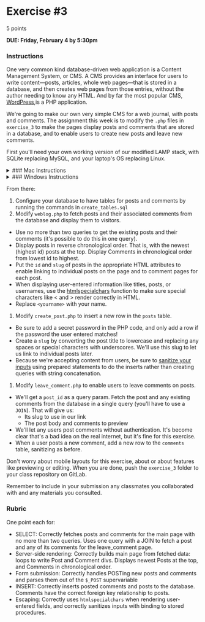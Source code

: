 # Exercise #3

5 points

**DUE: Friday, February 4 by 5:30pm**

### Instructions

One very common kind database-driven web application is a Content Management
System, or CMS. A CMS provides an interface for users to write content—posts,
articles, whole web pages—that is stored in a database, and then creates web
pages from those entries, without the author needing to know any HTML. And by
far the most popular CMS, [WordPress](https://wordpress.com/),is a PHP
application.

We're going to make our own very simple CMS for a web journal, with posts and
comments. The assignment this week is to modify the `.php` files in `exercise_3`
to make the pages display posts and comments that are stored in a database, and
to enable users to create new posts and leave new comments.

First you'll need your own working version of our modified LAMP stack, with
SQLite replacing MySQL, and your laptop's OS replacing Linux.
<details>
  <summary>### Mac Instructions</summary>
  - Install PHP: https://www.php.net/manual/en/install.macosx.packages.php)
  - Apache and SQLite are already installed
</details>

<details>
  <summary>### Windows Instructions</summary>
  - Install WAMP: https://bitnami.com/stack/wamp/installer
  - Download SQLite: https://www.sqlite.org/download.html
</details>

From there:
1. Configure your database to have tables for posts and comments by running the
commands in `create_tables.sql`
1. Modify `weblog.php` to fetch posts and their associated comments from the
  database and display them to visitors.
  - Use no more than two queries to get the existing posts and their comments
    (it's possible to do this in one query).
  - Display posts in reverse chronological order. That is, with the newest
    (highest id) posts at the top. Display Comments in chronological order from
    lowest id to highest.
  - Put the `id` and `slug` of posts in the appropriate HTML attributes to enable
    linking to individual posts on the page and to comment pages for each post.
  - When displaying user-entered information like titles, posts, or usernames, use
    the [htmlspecialchars](https://www.php.net/manual/en/function.htmlspecialchars.php)
    function to make sure special characters like < and > render correctly in HTML.
  - Replace `<yourname>` with your name.
1. Modify `create_post.php` to insert a new row in the `posts` table.
  - Be sure to add a secret password in the PHP code, and only add a row if the
    password the user entered matches!
  - Create a `slug` by converting the post title to lowercase and replacing any
    spaces or special characters with underscores. We'll use this slug to let us
    link to individual posts later.
  - Because we're accepting content from users, be sure to
    [sanitize your inputs](https://xkcd.com/327/) using prepared statements to
    do the inserts rather than creating queries with string concatenation.
1. Modify `leave_comment.php` to enable users to leave comments on posts.
  - We'll get a `post_id` as a query param. Fetch the post and any existing
    comments from the database in a single query (you'll have to use a `JOIN`).
    That will give us:
    - Its slug to use in  our link
    - The post body and comments to preview
  - We'll let any users post comments without authentication. It's become clear
    that's a bad idea on the real internet, but it's fine for this exercise.
  - When a user posts a new comment, add a new row to the `comments` table,
    sanitizing as before.

Don't worry about mobile layouts for this exercise, about or about features like
previewing or editing. When you are done, push the `exercise_3` folder to your
class repository on GitLab.

Remember to include in your submission any classmates you collaborated with and
any materials you consulted.

### Rubric

One point each for:
- SELECT: Correctly fetches posts and comments for the main page with no more
  than two queries. Uses one query with a JOIN to fetch a post and any of its
  comments for the leave_comment page.
- Server-side rendering: Correctly builds main page from fetched data: loops to
  write Post and Comment divs. Displays newest Posts at the top, and Comments in
  chronological order.
- Form submission: Correctly handles POSTing new posts and comments and parses
  them out of the `$_POST` supervariable
- INSERT: Correctly inserts posted comments and posts to the database. Comments
  have the correct foreign key relationship to posts.
- Escaping: Correctly uses `htmlspecialchars` when rendering user-entered
  fields, and correctly sanitizes inputs with binding to stored procedures.
